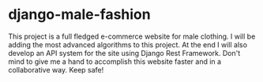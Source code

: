 # django-male-fashion
This project is a full fledged e-commerce website for male clothing. I will be adding the most advanced algorithms to this project.
At the end I will also develop an API system for the site using Django Rest Framework.
Don't mind to give me a hand to accomplish this website faster and in a collaborative way.
Keep safe!
